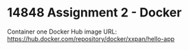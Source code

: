 # 14848 Assignment 2 - Docker

Container one Docker Hub image URL:
https://hub.docker.com/repository/docker/xxpan/hello-app